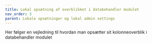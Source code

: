 ```yaml
---
title: Lokal opsætning af overblikket i databehandler modulet
nav_order: 3
parent: Lokale opsætninger og lokal admin settings
---
```

 
Her følger en vejledning til hvordan man opsætter sit kolonneoverblik i databehandler modulet
